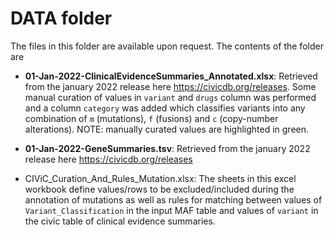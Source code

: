 # DATA folder

The files in this folder are available upon request. The contents of the folder are

- **01-Jan-2022-ClinicalEvidenceSummaries_Annotated.xlsx**: Retrieved from the january 2022 release here
  <https://civicdb.org/releases>. Some manual curation of values in `variant` and `drugs` column was performed and
  a column `category` was added which classifies variants into any combination of `m` (mutations), `f` (fusions) and `c`
  (copy-number alterations). NOTE: manually curated values are highlighted in green.

- **01-Jan-2022-GeneSummaries.tsv**: Retrieved from the january 2022 release here
  <https://civicdb.org/releases>

- CIViC_Curation_And_Rules_Mutation.xlsx: The sheets in this excel workbook define values/rows to be excluded/included
  during the annotation of mutations as well as rules for matching between values of `Variant_Classification` in the
  input MAF table and values of `variant` in the civic table of clinical evidence summaries.
